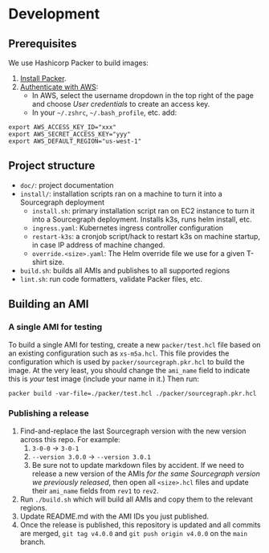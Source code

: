 # Development

## Prerequisites

We use Hashicorp Packer to build images:

1. [Install Packer](https://learn.hashicorp.com/tutorials/packer/get-started-install-cli?in=packer/aws-get-started#installing-packer).
2. [Authenticate with AWS](https://www.packer.io/plugins/builders/amazon#authentication):
   * In AWS, select the username dropdown in the top right of the page and choose _User credentials_ to create an access key.
   * In your `~/.zshrc`, `~/.bash_profile`, etc. add:

```
export AWS_ACCESS_KEY_ID="xxx"
export AWS_SECRET_ACCESS_KEY="yyy"
export AWS_DEFAULT_REGION="us-west-1"
```

## Project structure

* `doc/`: project documentation
* `install/`: installation scripts ran on a machine to turn it into a Sourcegraph deployment
  * `install.sh`: primary installation script ran on EC2 instance to turn it into a Sourcegraph deployment. Installs k3s, runs helm install, etc.
  * `ingress.yaml`: Kubernetes ingress controller configuration
  * `restart-k3s`: a cronjob script/hack to restart k3s on machine startup, in case IP address of machine changed.
  * `override.<size>.yaml`: The Helm override file we use for a given T-shirt size.
* `build.sh`: builds all AMIs and publishes to all supported regions
* `lint.sh`: run code formatters, validate Packer files, etc.

## Building an AMI

### A single AMI for testing

To build a single AMI for testing, create a new `packer/test.hcl` file based on an existing configuration such as `xs-m5a.hcl`. This file provides the configuration which is used by `packer/sourcegraph.pkr.hcl` to build the image. At the very least, you should change the `ami_name` field to indicate this is *your* test image (include your name in it.) Then run:

```
packer build -var-file=./packer/test.hcl ./packer/sourcegraph.pkr.hcl
```

### Publishing a release

1. Find-and-replace the last Sourcegraph version with the new version across this repo. For example:
   1. `3-0-0` -> `3-0-1`
   2. `--version 3.0.0` -> `--version 3.0.1`
   3. Be sure not to update markdown files by accident. If we need to release a new version of the AMIs _for the same Sourcegraph version we previously released_, then open all `<size>.hcl` files and update their `ami_name` fields from `rev1` to `rev2`.
2. Run `./build.sh` which will build all AMIs and copy them to the relevant regions.
3. Update README.md with the AMI IDs you just published.
4. Once the release is published, this repository is updated and all commits are merged, `git tag v4.0.0` and `git push origin v4.0.0` on the `main` branch.
